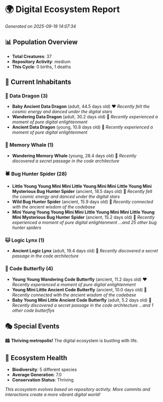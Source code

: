 # 🌍 Digital Ecosystem Report
*Generated on 2025-09-19 14:07:34*

## 📊 Population Overview
- **Total Creatures**: 37
- **Repository Activity**: medium
- **This Cycle**: 0 births, 1 deaths

## 👥 Current Inhabitants

### 🐉 Data Dragon (3)
- **Baby Ancient Data Dragon** (adult, 44.5 days old) ❤️
  *Recently felt the cosmic energy and danced under the digital stars*
- **Wandering Data Dragon** (adult, 30.2 days old) 💛
  *Recently experienced a moment of pure digital enlightenment*
- **Ancient Data Dragon** (young, 10.8 days old) 💚
  *Recently experienced a moment of pure digital enlightenment*

### 🐋 Memory Whale (1)
- **Wandering Memory Whale** (young, 28.4 days old) 💚
  *Recently discovered a secret passage in the code architecture*

### 🕷️ Bug Hunter Spider (28)
- **Little Young Young Mini Mini Little Young Mini Mini Little Young Mini Mysterious Bug Hunter Spider** (ancient, 18.5 days old) 💛
  *Recently felt the cosmic energy and danced under the digital stars*
- **Wild Bug Hunter Spider** (ancient, 15.9 days old) 💛
  *Recently connected with the ancient wisdom of the codebase*
- **Mini Young Young Young Mini Mini Little Young Mini Mini Little Young Mini Mysterious Bug Hunter Spider** (ancient, 15.2 days old) 💚
  *Recently experienced a moment of pure digital enlightenment*
  *...and 25 other bug hunter spiders*

### 🐱 Logic Lynx (1)
- **Ancient Logic Lynx** (adult, 19.4 days old) 💛
  *Recently discovered a secret passage in the code architecture*

### 🦋 Code Butterfly (4)
- **Young Young Wandering Code Butterfly** (ancient, 11.2 days old) ❤️
  *Recently experienced a moment of pure digital enlightenment*
- **Young Mini Little Ancient Code Butterfly** (ancient, 10.0 days old) 💛
  *Recently connected with the ancient wisdom of the codebase*
- **Baby Young Mini Little Ancient Code Butterfly** (adult, 5.2 days old) 💚
  *Recently discovered a secret passage in the code architecture*
  *...and 1 other code butterflys*

## 🎭 Special Events

🏙️ **Thriving metropolis!** The digital ecosystem is bustling with life.

## 🔬 Ecosystem Health
- **Biodiversity**: 5 different species
- **Average Generation**: 7.0
- **Conservation Status**: Thriving

*This ecosystem evolves based on repository activity. More commits and interactions create a more vibrant digital world!*